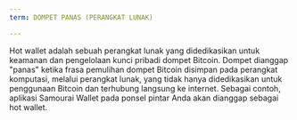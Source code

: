 ```yaml
---
term: DOMPET PANAS (PERANGKAT LUNAK)

---
```

Hot wallet adalah sebuah perangkat lunak yang didedikasikan untuk keamanan dan pengelolaan kunci pribadi dompet Bitcoin. Dompet dianggap "panas" ketika frasa pemulihan dompet Bitcoin disimpan pada perangkat komputasi, melalui perangkat lunak, yang tidak hanya didedikasikan untuk penggunaan Bitcoin dan terhubung langsung ke internet. Sebagai contoh, aplikasi Samourai Wallet pada ponsel pintar Anda akan dianggap sebagai hot wallet.